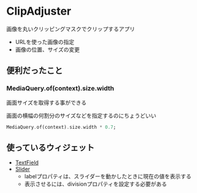# ClipAdjuster

画像を丸いクリッピングマスクでクリップするアプリ

- URLを使った画像の指定
- 画像の位置、サイズの変更

## 便利だったこと

### MediaQuery.of(context).size.width

画面サイズを取得する事ができる

画面の横幅の何割分のサイズなどを指定するのにちょうどいい

```dart
MediaQuery.of(context).size.width * 0.7;
```

## 使っているウィジェット

- [TextField](
https://api.flutter.dev/flutter/material/TextField-class.html)
- [Slider](https://api.flutter.dev/flutter/material/Slider-class.html)
  - labelプロパティは、スライダーを動かしたときに現在の値を表示する
  - 表示させるには、divisionプロパティを設定する必要がある